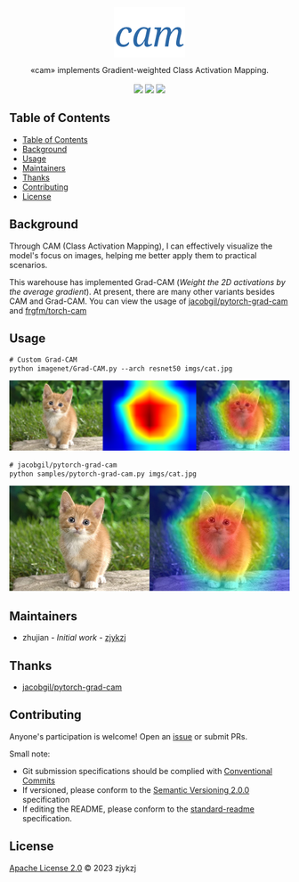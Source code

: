 <!-- <div align="right">
  Language:
    🇺🇸
  <a title="Chinese" href="./README.zh-CN.md">🇨🇳</a>
</div> -->

 <div align="center"><a title="" href="git@github.com:zjykzj/cam.git"><img align="center" src="./imgs/cam.png"></a></div>

<p align="center">
  «cam» implements Gradient-weighted Class Activation Mapping.
<br>
<br>
  <a href="https://github.com/RichardLitt/standard-readme"><img src="https://img.shields.io/badge/standard--readme-OK-green.svg?style=flat-square"></a>
  <a href="https://conventionalcommits.org"><img src="https://img.shields.io/badge/Conventional%20Commits-1.0.0-yellow.svg"></a>
  <a href="http://commitizen.github.io/cz-cli/"><img src="https://img.shields.io/badge/commitizen-friendly-brightgreen.svg"></a>
</p>

## Table of Contents

- [Table of Contents](#table-of-contents)
- [Background](#background)
- [Usage](#usage)
- [Maintainers](#maintainers)
- [Thanks](#thanks)
- [Contributing](#contributing)
- [License](#license)

## Background

Through CAM (Class Activation Mapping), I can effectively visualize the model's focus on images, helping me better apply
them to practical scenarios.

This warehouse has implemented Grad-CAM (*Weight the 2D activations by the average gradient*). At present, there are
many other variants besides CAM and Grad-CAM. You can view the usage
of [jacobgil/pytorch-grad-cam](https://github.com/jacobgil/pytorch-grad-cam)
and [frgfm/torch-cam](https://github.com/frgfm/torch-cam)

## Usage

```shell
# Custom Grad-CAM
python imagenet/Grad-CAM.py --arch resnet50 imgs/cat.jpg
```

![](./imgs/cmp.jpg)

```shell
# jacobgil/pytorch-grad-cam
python samples/pytorch-grad-cam.py imgs/cat.jpg
```

![](./imgs/cmp_v2.jpg)

## Maintainers

* zhujian - *Initial work* - [zjykzj](https://github.com/zjykzj)

## Thanks

* [jacobgil/pytorch-grad-cam](https://github.com/jacobgil/pytorch-grad-cam)

## Contributing

Anyone's participation is welcome! Open an [issue](https://github.com/zjykzj/cam/issues) or submit PRs.

Small note:

* Git submission specifications should be complied
  with [Conventional Commits](https://www.conventionalcommits.org/en/v1.0.0-beta.4/)
* If versioned, please conform to the [Semantic Versioning 2.0.0](https://semver.org) specification
* If editing the README, please conform to the [standard-readme](https://github.com/RichardLitt/standard-readme)
  specification.

## License

[Apache License 2.0](LICENSE) © 2023 zjykzj